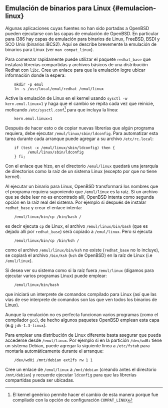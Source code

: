 Emulación de binarios para Linux {#emulacion-linux}
--------------------------------

Algunas aplicaciones cuyas fuentes no han sido portadas a OpenBSD pueden
ejecutarse con las capas de emulación de OpenBSD. En particular para
i386 hay capas de emulación para binarios de Linux, FreeBSD, BSDI y SCO
Unix (binarios iBCS2). Aquí se describe brevemente la emulación de
binarios para Linux (ver `man
    compat_linux`).

Para comenzar rapidamente puede utilizar el paquete `redhat_base` que
instalará librerías compartidas y archivos básicos de una distribución
Redhat con `libc`. Cree un enlace para que la emulación logre ubicar
información donde la espera:

        mkdir -p emul
        ln -s /usr/local/emul/redhat /emul/linux
          

Active la emulación de Linux en el kernel usando
`sysctl -w kern.emul.linux=1` y haga que el cambio se repita cada vez
que reinicie, moficando `/etc/sysctl.conf`[^1] para que incluya la
línea:

        kern.emul.linux=1
          

Después de hacer esto o de copiar nuevas librerías que algún programa
requiera, debe ejecutar `/emul/linux/sbin/ldconfig`. Para automatizar
esta tarea durante cada arranque puede agregar a su archivo
`/etc/rc.local`:

        if (test -x /emul/linux/sbin/ldconfig) then {
              /emul/linux/sbin/ldconfig
        } fi; 

Con el enlace que hizo, en el directorio `/emul/linux` quedará una
jerarquía de directorios como la raíz de un sistema Linux (excepto por
que no tiene kernel).

Al ejecutar un binario para Linux, OpenBSD transformará los nombres que
el programa requiera suponiendo que `/emul/linux` es la raíz. Si un
archivo que se debe leer no es encontrado allí, OpenBSD intenta como
segunda opción en la raíz real del sistema. Por ejemplo si después de
instalar `redhat_base` y crear el enlace intenta:

        /emul/linux/bin/cp /bin/bash / 

es decir ejecuta `cp` de Linux, el archivo `/emul/linux/bin/bash` (que
es dejado allí por `redhat_base`) será copiado a `/emul/linux`. Pero si
ejecuta

        /emul/linux/bin/cp /bin/ksh / 

como el archivo `/emul/linux/bin/ksh` no existe (`redhat_base` no lo
incluye), se copiará el archivo `/bin/ksh` (`ksh` de OpenBSD) en la raíz
de Linux (i.e `/emul/linux`).

Si desea ver su sistema como si la raíz fuera `/emul/linux` (digamos
para ejecutar varios programas Linux) puede emplear:

        /emul/linux/bin/bash 

que iniciará un interprete de comandos compilado para Linux (así que las
vías de ese interprete de comandos son las que ven todos los binarios de
Linux).

Aunque la emulación no es perfecta funcionan varios programas (como el
compilador `gcc`), de hecho algunos paquetes OpenBSD emplean esta capa
(e.g `jdk-1.3-linux`).

Para emplear una distribución de Linux diferente basta asegurar que
pueda accederse desde `/emul/linux`. Por ejemplo si en la partición
`/dev/wd0i` tiene un sistema Debian, puede agregar la siguiente línea a
`/etc/fstab` para montarla automáticamente durante el arranque:

        /dev/wd0i /mnt/debian ext2fs rw 1 1 

Cree un enlace de `/emul/linux` a `/mnt/debian` (creando antes el
directorio `/mnt/debian`) y recuerde ejecutar `ldconfig` para que las
librerías compartidas pueda ser ubicadas.

[^1]: El kernel genérico permite hacer el cambio de esta manera porque
    fue compilado con la opción de configuración `COMPAT_LINUX`
